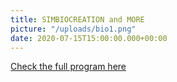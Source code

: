 ```yaml
---
title: SIMBIOCREATION and MORE
picture: "/uploads/bio1.png"
date: 2020-07-15T15:00:00.000+00:00
---
```


[Check the full program here](live.fablabs.io/events/simbioceacionk-rilla-session-2)
